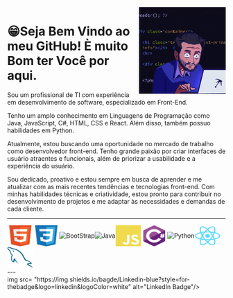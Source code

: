 <img src= "Programador front end.gif" widh = "325px" align = "right">

# 😁Seja Bem Vindo ao meu GitHub! È muito Bom ter Você por aqui.

Sou um profissional de TI com experiência em desenvolvimento de software, especializado em Front-End. 

Tenho um amplo conhecimento em Linguagens de Programação como Java, JavaScript, C#, HTML, CSS e React. Além disso, também possuo habilidades em Python. 

Atualmente, estou buscando uma oportunidade no mercado de trabalho como desenvolvedor front-end. Tenho grande paixão por criar interfaces de usuário atraentes e funcionais, além de priorizar a usabilidade e a experiência do usuário.

 Sou dedicado, proativo e estou sempre em busca de aprender e me atualizar com as mais recentes tendências e tecnologias front-end. Com minhas habilidades técnicas e criatividade, estou pronto para contribuir no desenvolvimento de projetos e me adaptar às necessidades e demandas de cada cliente.

---
<div><img align="center" alt="HTML" height="50" width="60" src="https://raw.githubusercontent.com/devicons/devicon/master/icons/html5/html5-original.svg" style="max-width:100%;"><img align="center" alt="CSS" height="50" width="60" src="https://raw.githubusercontent.com/devicons/devicon/master/icons/css3/css3-original.svg" style="max-width:100%;"><img align="center" alt="BootStrap" height="50" width="60" src="https://raw.githubusercontent.com/jmnote/z-icons/master/svg/bootstrap.svg" style="max-width:100%;"><img align="center" alt="Java" height="50" width="60" src="https://raw.githubusercontent.com/jmnote/z-icons/master/svg/java.svg" style="max-width:100%;"><img align="center" alt="Js" height="50" width="60" src="https://raw.githubusercontent.com/devicons/devicon/master/icons/javascript/javascript-plain.svg" style="max-width:100%;"><img align="center" alt="Csharp" height="50" width="60" src="https://raw.githubusercontent.com/devicons/devicon/master/icons/csharp/csharp-original.svg" style="max-width:100%;"><img align="center" alt="Python" height="50" width="60" src="https://raw.githubusercontent.com/jmnote/z-icons/master/svg/python.svg" style="max-width:100%;"><img align="center" alt="React" height="50" width="60" src="https://github.com/devicons/devicon/blob/master/icons/react/react-original.svg" style="max-width:100%;"><img align="center" alt="MySQL" height="50" width="60" src="https://github.com/devicons/devicon/blob/master/icons/mysql/mysql-plain.svg" style="max-width:100%;"></div>
--- 

<div class="badges">
  img src= "https://img.shields.io/bagde/Linkedin-blue?style=for-thebadge&logo=linkedin&logoColor=white" alt="LinkedIn Badge"/>
</div>

